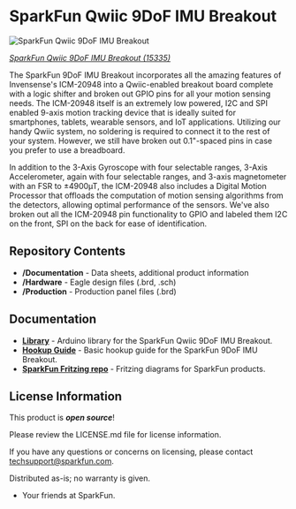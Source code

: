 SparkFun Qwiic 9DoF IMU  Breakout
========================================

![SparkFun Qwiic 9DoF IMU  Breakout](https://cdn.sparkfun.com/assets/parts/1/3/8/6/0/15335-SparkFun_9DoF_IMU_Breakout_-_ICM-20948__Qwiic_-01.jpg)

[*SparkFun Qwiic 9DoF IMU  Breakout (15335)*](https://www.sparkfun.com/products/15335)

The SparkFun 9DoF IMU Breakout incorporates all the amazing features of Invensense's ICM-20948 into a Qwiic-enabled breakout board complete with a logic shifter and broken out GPIO pins for all your motion sensing needs. The ICM-20948 itself is an extremely low powered, I2C and SPI enabled 9-axis motion tracking device that is ideally suited for smartphones, tablets, wearable sensors, and IoT applications. Utilizing our handy Qwiic system, no soldering is required to connect it to the rest of your system. However, we still have broken out 0.1"-spaced pins in case you prefer to use a breadboard.

In addition to the 3-Axis Gyroscope with four selectable ranges, 3-Axis Accelerometer, again with four selectable ranges, and 3-axis magnetometer with an FSR to ±4900µT, the ICM-20948 also includes a Digital Motion Processor that offloads the computation of motion sensing algorithms from the detectors, allowing optimal performance of the sensors. We've also broken out all the ICM-20948 pin functionality to GPIO and labeled them I2C on the front, SPI on the back for ease of identification.

Repository Contents
-------------------

* **/Documentation** - Data sheets, additional product information
* **/Hardware** - Eagle design files (.brd, .sch)
* **/Production** - Production panel files (.brd)

Documentation
--------------
* **[Library](https://github.com/sparkfun/SparkFun_ICM-20948_ArduinoLibrary)** - Arduino library for the SparkFun Qwiic 9DoF IMU  Breakout.
* **[Hookup Guide](https://learn.sparkfun.com/tutorials/sparkfun-9dof-imu-icm-20948-breakout-hookup-guide)** - Basic hookup guide for the SparkFun 9DoF IMU Breakout.
* **[SparkFun Fritzing repo](https://github.com/sparkfun/Fritzing_Parts)** - Fritzing diagrams for SparkFun products.

License Information
-------------------

This product is _**open source**_! 

Please review the LICENSE.md file for license information. 

If you have any questions or concerns on licensing, please contact techsupport@sparkfun.com.

Distributed as-is; no warranty is given.

- Your friends at SparkFun.

_<COLLABORATION CREDIT>_
